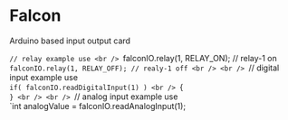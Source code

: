 # Falcon
Arduino based input output card

`// relay example use <br />
`falconIO.relay(1, RELAY_ON);  // relay-1 on <br />
`falconIO.relay(1, RELAY_OFF); // realy-1 off <br />
<br />
`// digital input example use <br />
`if( falconIO.readDigitalInput(1) ) <br />
`{ <br />
`} <br />
<br />
`// analog input example use <br />
`int analogValue = falconIO.readAnalogInput(1); <br />

